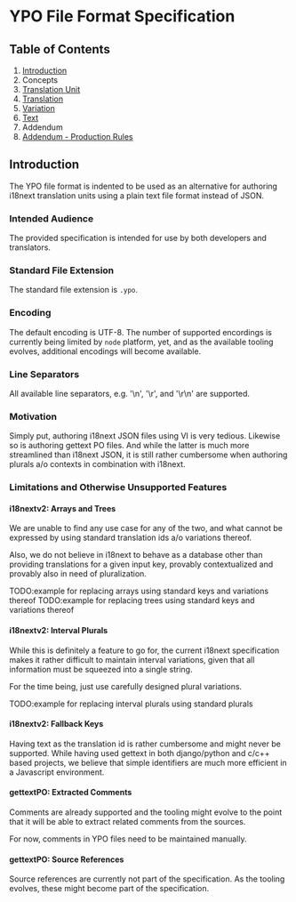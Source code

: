 # YPO File Format Specification


## Table of Contents

1. [Introduction](#introduction)
2. Concepts
  1. [Translation Unit](./unit.md)
  2. [Translation](./translation.md)
  3. [Variation](./variation.md)
  4. [Text](./text.md)
3. Addendum
  1. [Addendum - Production Rules](./addendum-rules.md)


## Introduction

The YPO file format is indented to be used as an alternative for authoring
i18next translation units using a plain text file format instead of JSON.


### Intended Audience

The provided specification is intended for use by both developers and
translators.


### Standard File Extension

The standard file extension is `.ypo`.


### Encoding

The default encoding is UTF-8. The number of supported encordings is currently
being limited by ``node`` platform, yet, and as the available tooling evolves,
additional encodings will become available.


### Line Separators

All available line separators, e.g. '\n', '\r', and '\r\n' are supported.


### Motivation

Simply put, authoring i18next JSON files using VI is very tedious.
Likewise so is authoring gettext PO files. And while the latter is much
more streamlined than i18next JSON, it is still rather cumbersome when
authoring plurals a/o contexts in combination with i18next.


### Limitations and Otherwise Unsupported Features


#### i18nextv2: Arrays and Trees

We are unable to find any use case for any of the two, and what cannot be
expressed by using standard translation ids a/o variations thereof.

Also, we do not believe in i18next to behave as a database other than providing
translations for a given input key, provably contextualized and provably also
in need of pluralization.

TODO:example for replacing arrays using standard keys and variations thereof
TODO:example for replacing trees using standard keys and variations thereof


#### i18nextv2: Interval Plurals

While this is definitely a feature to go for, the current i18next specification
makes it rather difficult to maintain interval variations, given that all
information must be squeezed into a single string.

For the time being, just use carefully designed plural variations.

TODO:example for replacing interval plurals using standard plurals


#### i18nextv2: Fallback Keys

Having text as the translation id is rather cumbersome and might never be supported.
While having used gettext in both django/python and c/c++ based projects, we believe
that simple identifiers are much more efficient in a Javascript environment.


#### gettextPO: Extracted Comments

Comments are already supported and the tooling might evolve to the point that
it will be able to extract related comments from the sources.

For now, comments in YPO files need to be maintained manually.


#### gettextPO: Source References

Source references are currently not part of the specification. As the tooling
evolves, these might become part of the specification.


